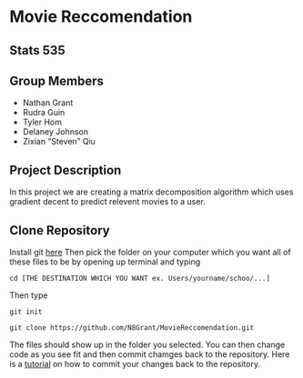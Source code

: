 # Movie Reccomendation
## Stats 535

## Group Members
* Nathan Grant
* Rudra Guin
* Tyler Hom
* Delaney Johnson
* Zixian “Steven” Qiu

## Project Description
In this project we are creating a matrix decomposition algorithm which uses gradient decent to predict relevent movies to a user.

## Clone Repository
Install git [here](https://help.github.com/en/desktop/getting-started-with-github-desktop/installing-github-desktop)
Then pick the folder on your computer which you want all of these files to be by opening up terminal and typing

`cd [THE DESTINATION WHICH YOU WANT ex. Users/yourname/schoo/...]`

Then type

 ```git init```
 
 ```git clone https://github.com/N8Grant/MovieReccomendation.git```
 
 The files should show up in the folder you selected. You can then change code as you see fit and then commit chamges back to the repository. Here is a [tutorial](https://product.hubspot.com/blog/git-and-github-tutorial-for-beginners) on how to commit your changes back to the repository.
